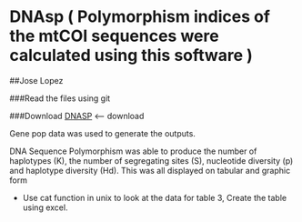﻿# DNAsp ( Polymorphism indices of the mtCOI sequences were calculated using this software )##Jose Lopez###Read the files using git ###Download [DNASP](http://www.ub.edu/dnasp/) <-- downloadGene pop data was used to generate the outputs.DNA Sequence Polymorphism was able to produce the  number of haplotypes (K),  the number of segregating sites (S), nucleotide diversity (p) and haplotype diversity (Hd). This was all displayed on tabular and graphic form- Use cat function in unix to look at the data for table 3, Create the table using excel.